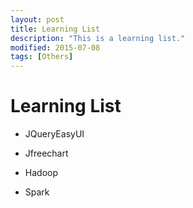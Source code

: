 ```yaml
---
layout: post
title: Learning List
description: "This is a learning list."
modified: 2015-07-08
tags: [Others]
---
```


# Learning List

* JQueryEasyUI

* Jfreechart

* Hadoop

* Spark